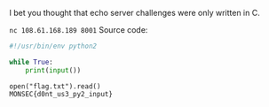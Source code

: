 I bet you thought that echo server challenges were only written in C.

`nc 108.61.168.189 8001`
Source code:
```python
#!/usr/bin/env python2

while True:
	print(input())

```

```
open("flag.txt").read()
MONSEC{d0nt_us3_py2_input}
```